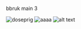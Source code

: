 bbruk main 3

![doseprig](https://preview.redd.it/5b5vnwrqw7ic1.jpeg?auto=webp&s=967571fcd4820526b1aab7a791b8645f43b6eee0)
![aaaa](https://preview.redd.it/4h20trvx6rjc1.jpeg?auto=webp&s=5efa36a08d5aed6e50948c13ca4e68a15097aa60)
![alt text](https://encrypted-tbn0.gstatic.com/images?q=tbn:ANd9GcQpqco1WRNZ8asCn0qcNHARzEAjGltEeC0_LuRR0qaQQw&s)
